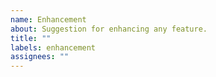```yaml
---
name: Enhancement
about: Suggestion for enhancing any feature.
title: ""
labels: enhancement
assignees: ""
---
```

